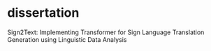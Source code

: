 # dissertation
Sign2Text: Implementing Transformer for Sign Language Translation Generation using Linguistic Data Analysis
